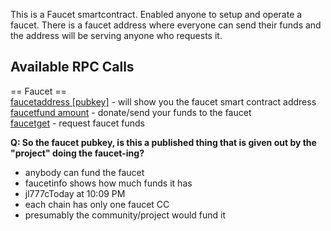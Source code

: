This is a Faucet smartcontract. Enabled anyone to setup and operate a faucet. There is a faucet address where everyone can send their funds and the address will be serving anyone who requests it.

## Available RPC Calls

== Faucet ==  
[faucetaddress [pubkey]](./faucetaddress.md) - will show you the faucet smart contract address  
[faucetfund amount](./faucetfund.md) - donate/send your funds to the faucet  
[faucetget](./faucetget) - request faucet funds  

**Q: So the faucet pubkey, is this a published thing that is given out by the "project" doing the faucet-ing?**

 - anybody can fund the faucet
 - faucetinfo shows how much funds it has
 - jl777cToday at 10:09 PM
 - each chain has only one faucet CC
 - presumably the community/project would fund it

